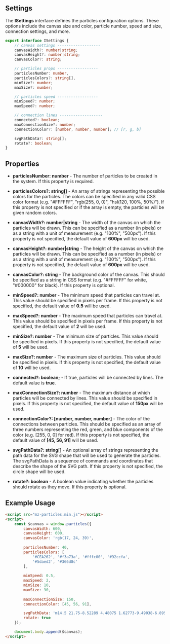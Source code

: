 ## Settings

The **ISettings** interface defines the particles configuration options. These options include the canvas size and color, particle number, speed and size, connection settings, and more.

```ts
export interface ISettings {
    // canvas settings -------------------
    canvasWidth?: number|string;
    canvasHeight?: number|string;
    canvasColor?: string;

    // particles props ------------------
    particlesNumber: number,
    particlesColors?: string[],
    minSize?: number;
    maxSize?: number;

    // particles speed ------------------
    minSpeed?: number;
    maxSpeed?: number;

    // connection lines -------------------
    connected?: boolean;
    maxConnectionSize?: number;
    connectionColor?: [number, number, number]; // [r, g, b]

    svgPathData?: string[];
    rotate?: boolean;
}
```

## Properties

- **particlesNumber: number** - The number of particles to be created in the system. If this property is required.

- **particlesColors?: string[]** - An array of strings representing the possible colors for the particles. The colors can be specified in any valid CSS color format (e.g. "#FFFFFF", "rgb(255, 0, 0)", "hsl(120, 100%, 50%)"). If this property is not specified or if the array is empty, the particles will be given random colors.

- **canvasWidth?: number|string** - The width of the canvas on which the particles will be drawn. This can be specified as a number (in pixels) or as a string with a unit of measurement (e.g. "100%", "500px"). If this property is not specified, the default value of **600px** will be used.

- **canvasHeight?: number|string** - The height of the canvas on which the particles will be drawn. This can be specified as a number (in pixels) or as a string with a unit of measurement (e.g. "100%", "500px"). If this property is not specified, the default value of **600px** will be used.

- **canvasColor?: string** - The background color of the canvas. This should be specified as a string in CSS format (e.g. "#FFFFFF" for white, "#000000" for black). If this property is optional.

- **minSpeed?: number** - The minimum speed that particles can travel at. This value should be specified in pixels per frame. If this property is not specified, the default value of **0.5** will be used.

- **maxSpeed?: number** - The maximum speed that particles can travel at. This value should be specified in pixels per frame. If this property is not specified, the default value of **2** will be used.

- **minSize?: number** - The minimum size of particles. This value should be specified in pixels. If this property is not specified, the default value of **5** will be used.

- **maxSize?: number** - The maximum size of particles. This value should be specified in pixels. If this property is not specified, the default value of **10** will be used.

- **connected?: boolean;** - If true, particles will be connected by lines. The default value is **true**.

- **maxConnectionSize?: number** - The maximum distance at which particles will be connected by lines. This value should be specified in pixels. If this property is not specified, the default value of **150px** will be used.

- **connectionColor?: [number, number, number]** - The color of the connections between particles. This should be specified as an array of three numbers representing the red, green, and blue components of the color (e.g. [255, 0, 0] for red). If this property is not specified, the default value of **[45, 56, 91]** will be used.

- **svgPathData?: string**[] - An optional array of strings representing the path data for the SVG shape that will be used to generate the particles. The svgPathData is a sequence of commands and coordinates that describe the shape of the SVG path. If this property is not specified, the circle shape will be used.

- **rotate?: boolean** - A boolean value indicating whether the particles should rotate as they move. If this property is optional.

## Example Usage

```html
<script src="mz-particles.min.js"></script>
<script>
    const $canvas = window.particles({
        canvasWidth: 600,
        canvasHeight: 600,
        canvasColor: 'rgb(17, 24, 39)',
        
        particlesNumber: 40,
        particlesColors: [
            '#CEA262', '#f3a73a', '#fffc00', '#92ccfa',
            '#5daed2', '#366d8c'
        ],
        
        minSpeed: 0.5,
        maxSpeed: 2,
        minSize: 10,
        maxSize: 30,
        
        maxConnectionSize: 150,
        connectionColor: [45, 56, 91],

        svgPathData: 'm14.5 21.75-8.52289 4.48075 1.62773-9.49038-6.89516-6.72112 9.52888-1.38462L14.5 0l4.26144 8.63463 9.52888 1.38462-6.89516 6.72112 1.62773 9.49038z',
        rotate: true
    });

    document.body.append($canvas);
</script>
```